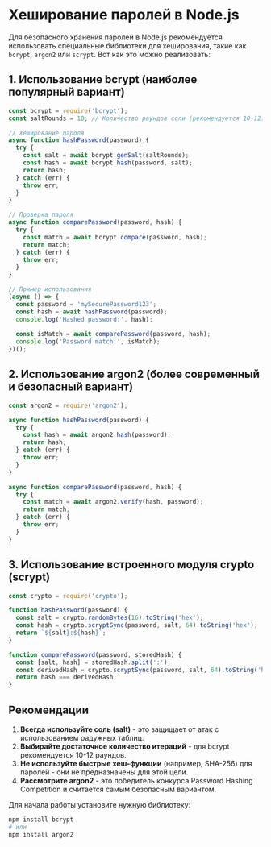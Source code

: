 # Хеширование паролей в Node.js

Для безопасного хранения паролей в Node.js рекомендуется использовать специальные библиотеки для хеширования, такие как `bcrypt`, `argon2` или `scrypt`. Вот как это можно реализовать:

## 1. Использование bcrypt (наиболее популярный вариант)

```javascript
const bcrypt = require('bcrypt');
const saltRounds = 10; // Количество раундов соли (рекомендуется 10-12)

// Хеширование пароля
async function hashPassword(password) {
  try {
    const salt = await bcrypt.genSalt(saltRounds);
    const hash = await bcrypt.hash(password, salt);
    return hash;
  } catch (err) {
    throw err;
  }
}

// Проверка пароля
async function comparePassword(password, hash) {
  try {
    const match = await bcrypt.compare(password, hash);
    return match;
  } catch (err) {
    throw err;
  }
}

// Пример использования
(async () => {
  const password = 'mySecurePassword123';
  const hash = await hashPassword(password);
  console.log('Hashed password:', hash);
  
  const isMatch = await comparePassword(password, hash);
  console.log('Password match:', isMatch);
})();
```

## 2. Использование argon2 (более современный и безопасный вариант)

```javascript
const argon2 = require('argon2');

async function hashPassword(password) {
  try {
    const hash = await argon2.hash(password);
    return hash;
  } catch (err) {
    throw err;
  }
}

async function comparePassword(password, hash) {
  try {
    const match = await argon2.verify(hash, password);
    return match;
  } catch (err) {
    throw err;
  }
}
```

## 3. Использование встроенного модуля crypto (scrypt)

```javascript
const crypto = require('crypto');

function hashPassword(password) {
  const salt = crypto.randomBytes(16).toString('hex');
  const hash = crypto.scryptSync(password, salt, 64).toString('hex');
  return `${salt}:${hash}`;
}

function comparePassword(password, storedHash) {
  const [salt, hash] = storedHash.split(':');
  const derivedHash = crypto.scryptSync(password, salt, 64).toString('hex');
  return hash === derivedHash;
}
```

## Рекомендации

1. **Всегда используйте соль (salt)** - это защищает от атак с использованием радужных таблиц.
2. **Выбирайте достаточное количество итераций** - для bcrypt рекомендуется 10-12 раундов.
3. **Не используйте быстрые хеш-функции** (например, SHA-256) для паролей - они не предназначены для этой цели.
4. **Рассмотрите argon2** - это победитель конкурса Password Hashing Competition и считается самым безопасным вариантом.

Для начала работы установите нужную библиотеку:
```bash
npm install bcrypt
# или
npm install argon2
```